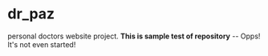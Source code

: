 # dr_paz

personal doctors website project.
**This is sample test of repository**
-- Opps! It's not even started!
